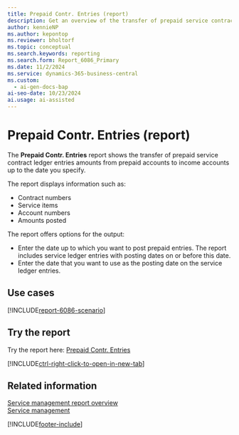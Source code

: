 ```yaml
---
title: Prepaid Contr. Entries (report)
description: Get an overview of the transfer of prepaid service contract ledger entries amounts from prepaid accounts to income accounts.
author: kennieNP
ms.author: kepontop
ms.reviewer: bholtorf
ms.topic: conceptual
ms.search.keywords: reporting
ms.search.form: Report_6086_Primary
ms.date: 11/2/2024
ms.service: dynamics-365-business-central
ms.custom:
  - ai-gen-docs-bap
ai-seo-date: 10/23/2024
ai.usage: ai-assisted
---
```


# Prepaid Contr. Entries (report)

The **Prepaid Contr. Entries** report shows the transfer of prepaid service contract ledger entries amounts from prepaid accounts to income accounts up to the date you specify.

The report displays information such as:

- Contract numbers
- Service items
- Account numbers
- Amounts posted

The report offers options for the output:

- Enter the date up to which you want to post prepaid entries. The report includes service ledger entries with posting dates on or before this date.
- Enter the date that you want to use as the posting date on the service ledger entries.

## Use cases

[!INCLUDE[report-6086-scenario](../includes/report-6086-scenario-include.md)]

<!-- 

Prompt

Below is a report in an ERP system. Provide 3-4 use cases for different personas working with project management or finance for projects.

Format like this:    
  
As a <persona>, use the report to    
* use case 1  
* use case 2    

Do not capitalize the persona names. 

Do not start lines with "Use the data to"

## Report name
Prepaid Contr. Entries

## Report description

### What the report does

### Use cases

Please include your data sources and URLs

-->

## Try the report

Try the report here: [Prepaid Contr. Entries](https://businesscentral.dynamics.com?report=6086)

[!INCLUDE[ctrl-right-click-to-open-in-new-tab](../includes/ctrl-right-click-to-open-in-new-tab.md)]

## Related information

[Service management report overview](../service-reports.md)  
[Service management](../service-service.md)  

[!INCLUDE[footer-include](../includes/footer-banner.md)]